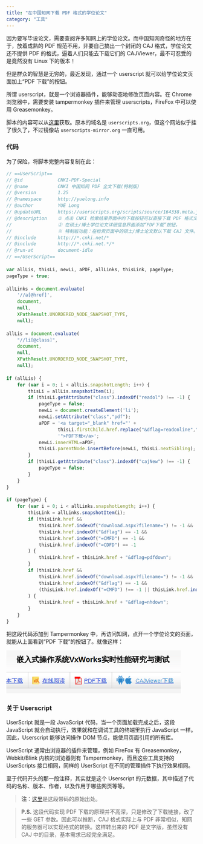 ```yaml
---
title: "在中国知网下载 PDF 格式的学位论文"
category: "工具"
---
```


因为要写毕设论文，需要查阅许多知网上的学位论文。而中国知网奇怪的地方在于，放着成熟的 PDF 规范不用，非要自己搞出一个封闭的 CAJ 格式，学位论文还不提供 PDF 的格式，逼着人们只能去下载它们的 CAJViewer，最不可忍受的是竟然没有 Linux 下的版本！

但是群众的智慧是无穷的，最近发现，通过一个 userscript 就可以给学位论文页面加上“PDF 下载”的按钮。

所谓 userscript，就是一个浏览器插件，能够动态地修改页面内容。在 Chrome 浏览器中，需要安装 tampermonkey 插件来管理 userscripts，FireFox 中可以使用 Greasemonkey。

脚本的内容可以从[这里](http://userscripts-mirror.org/scripts/show/164338)获取。原本的域名是 `userscripts.org`，但这个网站似乎挂了很久了，不过镜像站 `userscripts-mirror.org` 一直可用。

### 代码

为了保险，将脚本完整内容复制在此：

``` js
// ==UserScript==
// @id             CNKI-PDF-Special
// @name           CNKI 中国知网 PDF 全文下载(特制版)
// @version        1.25
// @namespace      http://yuelong.info
// @author         YUE Long
// @updateURL      https://userscripts.org/scripts/source/164338.meta.js
// @description    ① 点击 CNKI 检索结果界面中的下载按钮可以直接下载 PDF 格式文献；
//                 ② 在硕士/博士学位论文详细信息界面添加“PDF下载”按钮。
//                 ※ 特制版功能：在检索页面中的硕士/博士论文默认下载 CAJ 文件。
// @include        http://*.cnki.net/*
// @include        http://*.cnki.net.*/*
// @run-at         document-idle
// ==/UserScript==

var allLis, thisLi, newLi, aPDF, allLinks, thisLink, pageType;
pageType = true;

allLinks = document.evaluate(
    '//a[@href]',
    document,
    null,
    XPathResult.UNORDERED_NODE_SNAPSHOT_TYPE,
    null);

allLis = document.evaluate(
    "//li[@class]",
    document,
    null,
    XPathResult.UNORDERED_NODE_SNAPSHOT_TYPE,
    null);

if (allLis) {
    for (var i = 0; i < allLis.snapshotLength; i++) {
        thisLi = allLis.snapshotItem(i);
        if (thisLi.getAttribute("class").indexOf("readol") !== -1) {
            pageType = false;
            newLi = document.createElement('li');
            newLi.setAttribute("class","pdf");
            aPDF = '<a target="_blank" href="' +
                   thisLi.firstChild.href.replace("&dflag=readonline","&dflag=pdfdown") +
                   '">PDF下载</a>';
            newLi.innerHTML=aPDF;
            thisLi.parentNode.insertBefore(newLi, thisLi.nextSibling);
        }
        if (thisLi.getAttribute("class").indexOf("cajNew") !== -1) {
            pageType = false;
        }
    }
}

if (pageType) {
    for (var i = 0; i < allLinks.snapshotLength; i++) {
        thisLink = allLinks.snapshotItem(i);
        if (thisLink.href &&
            thisLink.href.indexOf("download.aspx?filename=") != -1 &&
            thisLink.href.indexOf("&dflag") == -1 &&
            thisLink.href.indexOf("=CMFD") == -1 &&
            thisLink.href.indexOf("=CDFD") == -1
        ) {
            thisLink.href = thisLink.href + "&dflag=pdfdown";
        }
        if (thisLink.href &&
            thisLink.href.indexOf("download.aspx?filename=") != -1 &&
            thisLink.href.indexOf("&dflag") == -1 &&
            (thisLink.href.indexOf("=CMFD") !== -1 || thisLink.href.indexOf("=CDFD") !== -1 )
        ) {
            thisLink.href = thisLink.href + "&dflag=nhdown";
        }
    }
}
```

把这段代码添加到 Tampermonkey 中，再访问知网，点开一个学位论文的页面，就能从上面看到“PDF 下载”的按钮了。就像这样：

![学位论文可以下载 PDF 格式](/assets/images/cnki-pdf-download.png)

### 关于 Userscript

UserScript 就是一段 JavaScript 代码，当一个页面加载完成之后，这段 JavaScript 就会自动执行，效果就和在调试工具的终端里执行 JavaScript 一样。因此，Userscript 能够访问操作 DOM 节点，能使用页面引用的所有库。

UserScript 通常由浏览器的插件来管理，例如 FireFox 有 Greasemonkey，Webkit/Blink 内核的浏览器则有 Tampermonkey，而且这些工具支持的 UserScripts 接口相同，同样的 UserScript 在不同的管理插件下执行效果相同。

至于代码开头的那一段注释，其实就是这个 Userscript 的元数据，其中描述了代码的名称、版本、作者，以及作用于哪些网页等等。

> **注**：[这里](https://wu.nerd.moe/?p=1789)是这段带码的原始出处。

> **P.S.** 这段代码实现 PDF 下载的原理并不高深，只是修改了下载链接，改了一些 GET 参数。因此可以推断，CAJ 格式实际上与 PDF 非常相似，知网的服务器可以实现格式的转换。这样转出来的 PDF 是文字版，虽然没有 CAJ 中的目录，基本需求已经完全满足。
